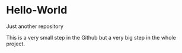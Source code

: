 # Hello-World
Just another repository

This is a very small step in the Github but a very big step in the whole project.
